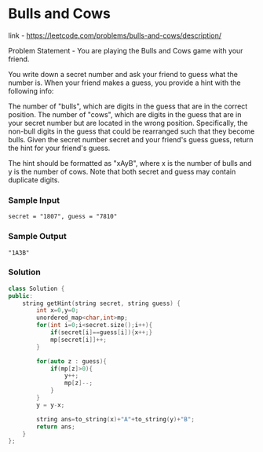 # Bulls and Cows

link - https://leetcode.com/problems/bulls-and-cows/description/

Problem Statement - You are playing the Bulls and Cows game with your friend.

You write down a secret number and ask your friend to guess what the number is. When your friend makes a guess, you provide a hint with the following info:

The number of "bulls", which are digits in the guess that are in the correct position.
The number of "cows", which are digits in the guess that are in your secret number but are located in the wrong position. Specifically, the non-bull digits in the guess that could be rearranged such that they become bulls.
Given the secret number secret and your friend's guess guess, return the hint for your friend's guess.

The hint should be formatted as "xAyB", where x is the number of bulls and y is the number of cows. Note that both secret and guess may contain duplicate digits.

### Sample Input
```
secret = "1807", guess = "7810"
```
### Sample Output
```
"1A3B"
```

### Solution

```cpp
class Solution {
public:
    string getHint(string secret, string guess) {
        int x=0,y=0;
        unordered_map<char,int>mp;
        for(int i=0;i<secret.size();i++){
            if(secret[i]==guess[i]){x++;}
            mp[secret[i]]++;
        }

        for(auto z : guess){
            if(mp[z]>0){
                y++;
                mp[z]--;
            }
        }
        y = y-x;

        string ans=to_string(x)+"A"+to_string(y)+"B";
        return ans; 
    }
};

```